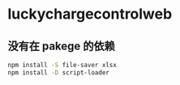 # luckychargecontrolweb



## 没有在 pakege 的依赖

```bash
npm install -S file-saver xlsx
npm install -D script-loader
```

